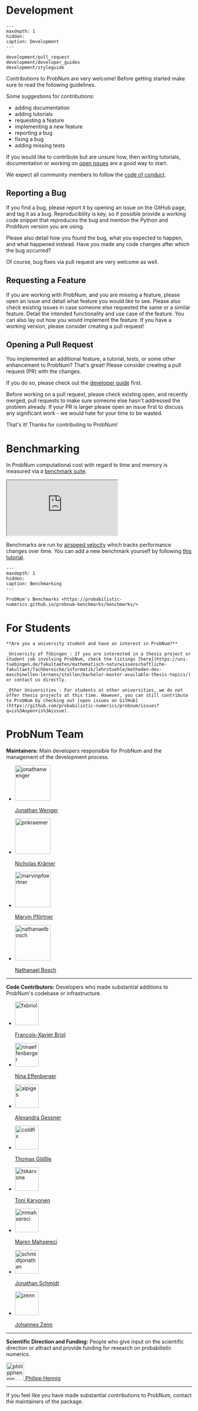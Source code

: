 # Development

```{toctree}
---
maxdepth: 1
hidden:
caption: Development
---

development/pull_request
development/developer_guides
development/styleguide
```

Contributions to ProbNum are very welcome! Before getting started make sure to read the following guidelines.

Some suggestions for contributions:

- adding documentation
- adding tutorials
- requesting a feature
- implementing a new feature
- reporting a bug
- fixing a bug
- adding missing tests

If you would like to contribute but are unsure how, then writing tutorials, documentation or working on
[open issues](https://github.com/probabilistic-numerics/probnum/issues) are a good way to start.

We expect all community members to follow the [code of conduct](https://github.com/probabilistic-numerics/probnum/blob/ddada486a0b8bdca0bedfef131344ddd5dad9981/CODE_OF_CONDUCT.md).


## Reporting a Bug
If you find a bug, please report it by opening an issue on the GitHub page, and tag it as a bug.
Reproducibility is key, so if possible provide a working code snippet that reproduces the bug and mention the
Python and ProbNum version you are using.

Please also detail how you found the bug, what you expected to happen, and what happened instead. Have you made any
code changes after which the bug occurred?

Of course, bug fixes via pull request are very welcome as well.

## Requesting a Feature
If you are working with ProbNum, and you are missing a feature, please open an issue and detail what feature you
would like to see. Please also check existing issues in case someone else requested the same or a similar feature.
Detail the intended functionality and use case of the feature.
You can also lay out how you would implement the feature.
If you have a working version, please consider creating a pull request!

## Opening a Pull Request

You implemented an additional feature, a tutorial, tests, or some other enhancement to ProbNum? That's great!
Please consider creating a pull request (PR) with the changes.

If you do so, please check out the
[developer guide](development/pull_request) first.

Before working on a pull request, please check existing open, and recently merged, pull requests to make sure
someone else hasn't addressed the problem already.
If your PR is larger please open an issue first to discuss any significant work - we would hate
for your time to be wasted.

That's it! Thanks for contributing to ProbNum!


# Benchmarking

In ProbNum computational cost with regard to time and memory is measured via a [benchmark suite](https://probabilistic-numerics.github.io/probnum-benchmarks/benchmarks/).

<div>
	<iframe class="benchmark-preview" src="https://probabilistic-numerics.github.io/probnum-benchmarks/benchmarks/" allowfullscreen>
		<a href="https://probabilistic-numerics.github.io/probnum-benchmarks/benchmarks/">ProbNum's Benchmarks</a>
	</iframe>
</div>

Benchmarks are run by [airspeed velocity](https://asv.readthedocs.io/en/stable/) which tracks performance changes over time. You can add a new benchmark yourself by following [this tutorial](https://asv.readthedocs.io/en/stable/writing_benchmarks.html).


```{toctree}
---
maxdepth: 1
hidden:
caption: Benchmarking
---

ProbNum's Benchmarks <https://probabilistic-numerics.github.io/probnum-benchmarks/benchmarks/>
```

# For Students

```{note}
**Are you a university student and have an interest in ProbNum?**

_University of Tübingen_: If you are interested in a thesis project or student job involving ProbNum, check the listings [here](https://uni-tuebingen.de/fakultaeten/mathematisch-naturwissenschaftliche-fakultaet/fachbereiche/informatik/lehrstuehle/methoden-des-maschinellen-lernens/stellen/bachelor-master-available-thesis-topics/) or contact us directly.

_Other Universities_: For students at other universities, we do not offer thesis projects at this time. However, you can still contribute to ProbNum by checking out [open issues on GitHub](https://github.com/probabilistic-numerics/probnum/issues?q=is%3Aopen+is%3Aissue).

```

# ProbNum Team

**Maintainers:** Main developers responsible for ProbNum and the management of the development process.

<div class="authorlist text-center">
	<ul>
		<li>
			<a href="https://github.com/jonathanwenger">
				<img class="avatar" alt="jonathanwenger" src="https://github.com/jonathanwenger.png?v=3&s=96" width="96" height="96" />
				<p>Jonathan Wenger</p>
			</a>
		</li>
		<li>
			<a href="https://github.com/pnkraemer">
				<img class="avatar" alt="pnkraemer" src="https://github.com/pnkraemer.png?v=3&s=96" width="96" height="96" />
				<p>Nicholas Krämer</p>
			</a>
		</li>
		<li>
			<a href="https://github.com/marvinpfoertner">
				<img class="avatar" alt="marvinpfoertner" src="https://github.com/marvinpfoertner.png?v=3&s=96" width="96" height="96" />
				<p>Marvin Pförtner</p>
			</a>
		</li>
		<li>
			<a href="https://github.com/nathanaelbosch">
				<img class="avatar" alt="nathanaelbosch" src="https://github.com/nathanaelbosch.png?v=3&s=96" width="96" height="96" />
				<p>Nathanael Bosch</p>
			</a>
		</li>
	</ul>
</div>
<div style="clear: both"></div>

---

**Code Contributors:** Developers who made substantial additions to ProbNum's codebase or infrastructure.

<div class="authorlist text-center">
	<ul>
		<li>
			<a href="https://github.com/fxbriol">
				<img class="avatar" alt="fxbriol" src="https://github.com/fxbriol.png?v=3&s=96" width="64" height="64" />
				<p>Francois-Xavier Briol</p>
			</a>
		</li>
		<li>
			<a href="https://github.com/ninaeffenberger">
				<img class="avatar" alt="ninaeffenberger" src="https://github.com/ninaeffenberger.png?v=3&s=96" width="64" height="64" />
				<p>Nina Effenberger</p>
			</a>
		</li>
		<li>
			<a href="https://github.com/alpiges">
				<img class="avatar" alt="alpiges" src="https://github.com/alpiges.png?v=3&s=96" width="64" height="64" />
				<p>Alexandra Gessner</p>
			</a>
		</li>
		<li>
			<a href="https://github.com/coldfix">
				<img class="avatar" alt="coldfix" src="https://github.com/coldfix.png?v=3&s=96" width="64" height="64" />
				<p>Thomas Gläßle</p>
			</a>
		</li>
		<li>
			<a href="https://github.com/tskarvone">
				<img class="avatar" alt="tskarvone" src="https://github.com/tskarvone.png?v=3&s=96" width="64" height="64" />
				<p>Toni Karvonen</p>
			</a>
		</li>
		<li>
			<a href="https://github.com/mmahsereci">
				<img class="avatar" alt="mmahsereci" src="https://github.com/mmahsereci.png?v=3&s=96" width="64" height="64" />
				<p>Maren Mahsereci</p>
			</a>
		</li>
		<li>
			<a href="https://github.com/schmidtjonathan">
				<img class="avatar" alt="schmidtjonathan" src="https://github.com/schmidtjonathan.png?v=3&s=96" width="64" height="64" />
				<p>Jonathan Schmidt</p>
			</a>
		</li>
		<li>
			<a href="https://github.com/jzenn">
				<img class="avatar" alt="jzenn" src="https://github.com/jzenn.png?v=3&s=96" width="64" height="64" />
				<p>Johannes Zenn</p>
			</a>
		</li>
	</ul>
</div>
<div style="clear: both"></div>

---

**Scientific Direction and Funding:** People who give input on the scientific direction or attract and provide funding for research on probabilistic numerics.

<div>
	<a href="https://uni-tuebingen.de/de/134782">
		<img class="avatar" alt="philipphennig" src="https://github.com/philipphennig.png?v=3&s=96" width="48" height="48" />
		Philipp Hennig
	</a>
</div>

---

If you feel like you have made substantial contributions to ProbNum, contact the maintainers of the package.
